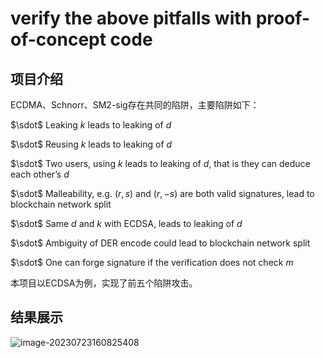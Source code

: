 # verify the above pitfalls with proof-of-concept code

## 项目介绍

ECDMA、Schnorr、SM2-sig存在共同的陷阱，主要陷阱如下：

 $\sdot$ Leaking  $k$ leads to leaking of $d$

 $\sdot$ Reusing $k$ leads to leaking of $d$

$\sdot$ Two users, using $k$ leads to leaking of $d$, that is they can deduce each other’s $d$

$\sdot$ Malleability, e.g. $(r,s)$ and $(r,-s)$ are both valid signatures, lead to blockchain network split

$\sdot$ Same $d$ and $k$ with ECDSA, leads to leaking of $d$

$\sdot$ Ambiguity of DER encode could lead to blockchain network split

$\sdot$ One can forge signature if the verification does not check $m$

本项目以ECDSA为例，实现了前五个陷阱攻击。

## 结果展示

![image-20230723160825408](C:\Users\lzdwy\AppData\Roaming\Typora\typora-user-images\image-20230723160825408.png)
